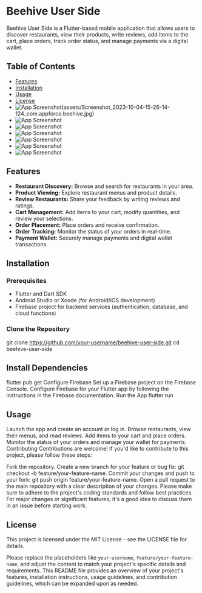 # Beehive User Side

Beehive User Side is a Flutter-based mobile application that allows users to discover restaurants, view their products, write reviews, add items to the cart, place orders, track order status, and manage payments via a digital wallet.

## Table of Contents

- [Features](#features)
- [Installation](#installation)
- [Usage](#usage)
- [License](#license)
- ![App Screenshot](assets/Screenshot_2023-10-04-15-26-08-552_com.appforce.beehive.jpg)(assets/Screenshot_2023-10-04-15-26-14-124_com.appforce.beehive.jpg)
- ![App Screenshot](assets/Screenshot_2023-10-04-15-26-22-626_com.appforce.beehive.jpg)
- ![App Screenshot](assets/Screenshot_2023-10-04-15-26-39-879_com.appforce.beehive.jpg)
- ![App Screenshot](assets/Screenshot_2023-10-04-15-27-15-610_com.appforce.beehive.jpg)
- ![App Screenshot](assets/Screenshot_2023-10-04-15-27-25-975_com.appforce.beehive.jpg)
- ![App Screenshot](assets/Screenshot_2023-10-04-15-27-30-458_com.appforce.beehive.jpg)
- ![App Screenshot](assets/Screenshot_2023-10-04-15-27-46-592_com.appforce.beehive.jpg)

## Features

- **Restaurant Discovery:** Browse and search for restaurants in your area.
- **Product Viewing:** Explore restaurant menus and product details.
- **Review Restaurants:** Share your feedback by writing reviews and ratings.
- **Cart Management:** Add items to your cart, modify quantities, and review your selections.
- **Order Placement:** Place orders and receive confirmation.
- **Order Tracking:** Monitor the status of your orders in real-time.
- **Payment Wallet:** Securely manage payments and digital wallet transactions.

## Installation

### Prerequisites

- Flutter and Dart SDK
- Android Studio or Xcode (for Android/iOS development)
- Firebase project for backend services (authentication, database, and cloud functions)

### Clone the Repository

git clone https://github.com/your-username/beehive-user-side.git
cd beehive-user-side
## Install Dependencies
flutter pub get
Configure Firebase
Set up a Firebase project on the Firebase Console.
Configure Firebase for your Flutter app by following the instructions in the Firebase documentation.
Run the App
flutter run
## Usage
Launch the app and create an account or log in.
Browse restaurants, view their menus, and read reviews.
Add items to your cart and place orders.
Monitor the status of your orders and manage your wallet for payments.
Contributing
Contributions are welcome! If you'd like to contribute to this project, please follow these steps:

Fork the repository.
Create a new branch for your feature or bug fix: git checkout -b feature/your-feature-name.
Commit your changes and push to your fork: git push origin feature/your-feature-name.
Open a pull request to the main repository with a clear description of your changes.
Please make sure to adhere to the project's coding standards and follow best practices. For major changes or significant features, it's a good idea to discuss them in an issue before starting work.

## License
This project is licensed under the MIT License - see the LICENSE file for details.

Please replace the placeholders like `your-username`, `feature/your-feature-name`, and adjust the content to match your project's specific details and requirements. This README file provides an overview of your project's features, installation instructions, usage guidelines, and contribution guidelines, which can be expanded upon as needed.





